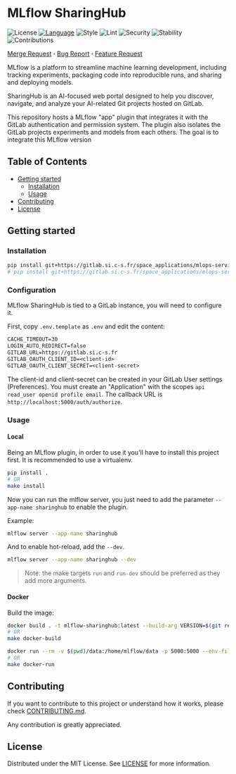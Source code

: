 # MLflow SharingHub

![License](https://img.shields.io/badge/license-MIT-yellow?style=flat-square)
[![Language](https://img.shields.io/badge/language-Python-3776ab?style=flat-square&logo=Python)](https://www.python.org/)
![Style](https://img.shields.io/badge/style-ruff-9a9a9a?style=flat-square)
![Lint](https://img.shields.io/badge/lint-ruff-brightgreen?style=flat-square)
![Security](https://img.shields.io/badge/security-bandit,%20pip%20audit-purple?style=flat-square)
![Stability](https://img.shields.io/badge/stability-experimental-orange?style=flat-square)
![Contributions](https://img.shields.io/badge/contributions-welcome-orange?style=flat-square)

[Merge Request](https://gitlab.si.c-s.fr/space_applications/mlops-services/mlflow-sharinghub/merge_requests) **·**
[Bug Report](https://gitlab.si.c-s.fr/space_applications/mlops-services/mlflow-sharinghub/issues/new?issuable_template=bug_report) **·**
[Feature Request](https://gitlab.si.c-s.fr/space_applications/mlops-services/mlflow-sharinghub/issues/new?issuable_template=feature_request)

MLflow is a platform to streamline machine learning development, including tracking experiments, packaging code into reproducible runs, and sharing and deploying models.

SharingHub is an AI-focused web portal designed to help you discover, navigate, and analyze your AI-related Git projects hosted on GitLab.

This repository hosts a MLflow "app" plugin that integrates it with the GitLab authentication and permission system. The plugin also isolates the GitLab projects experiments and models from each others. The goal is to integrate this MLflow version

## Table of Contents

- [Getting started](#getting-started)
  - [Installation](#installation)
  - [Usage](#usage)
- [Contributing](#contributing)
- [License](#license)

## Getting started

### Installation

```bash
pip install git+https://gitlab.si.c-s.fr/space_applications/mlops-services/mlflow-sharinghub
# pip install git+https://gitlab.si.c-s.fr/space_applications/mlops-services/mlflow-sharinghub@<tag>
```

### Configuration

MLflow SharingHub is tied to a GitLab instance, you will need to configure it.

First, copy `.env.template` as `.env` and edit the content:

```txt
CACHE_TIMEOUT=30
LOGIN_AUTO_REDIRECT=false
GITLAB_URL=https://gitlab.si.c-s.fr
GITLAB_OAUTH_CLIENT_ID=<client-id>
GITLAB_OAUTH_CLIENT_SECRET=<client-secret>
```

The client-id and client-secret can be created in your GitLab User settings (Preferences).
You must create an "Application" with the scopes `api read_user openid profile email`.
The callback URL is `http://localhost:5000/auth/authorize`.

### Usage

#### Local

Being an MLflow plugin, in order to use it you'll have to install this project first. It is recommended to use a virtualenv.

```bash
pip install .
# OR
make install
```

Now you can run the mlflow server, you just need to add the parameter `--app-name sharinghub` to enable the plugin.

Example:

```bash
mlflow server --app-name sharinghub
```

And to enable hot-reload, add the `--dev`.

```bash
mlflow server --app-name sharinghub --dev
```

> Note: the make targets `run` and `run-dev` should be preferred as they add more arguments.

#### Docker

Build the image:

```bash
docker build . -t mlflow-sharinghub:latest --build-arg VERSION=$(git rev-parse --short HEAD)
# OR
make docker-build
```

```bash
docker run --rm -v $(pwd)/data:/home/mlflow/data -p 5000:5000 --env-file .env --name mlflow-sharinghub mlflow-sharinghub:latest
# OR
make docker-run
```

## Contributing

If you want to contribute to this project or understand how it works,
please check [CONTRIBUTING.md](CONTRIBUTING.md).

Any contribution is greatly appreciated.

## License

Distributed under the MIT License. See [LICENSE](LICENSE) for more
information.
